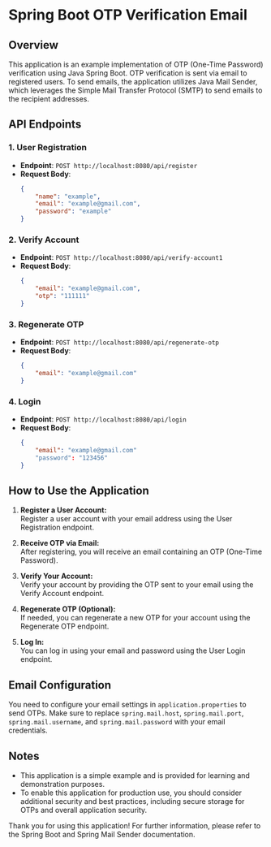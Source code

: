 # Spring Boot OTP Verification Email

## Overview

This application is an example implementation of OTP (One-Time Password) verification using Java Spring Boot. OTP verification is sent via email to registered users. To send emails, the application utilizes Java Mail Sender, which leverages the Simple Mail Transfer Protocol (SMTP) to send emails to the recipient addresses.

## API Endpoints

### 1. User Registration

- **Endpoint**: `POST http://localhost:8080/api/register`
- **Request Body**:
  ```json
  {
      "name": "example",
      "email": "example@gmail.com",
      "password": "example"
  }

### 2. Verify Account

- **Endpoint**: `POST http://localhost:8080/api/verify-account1`
- **Request Body**:
  ```json
  {
      "email": "example@gmail.com",
      "otp": "111111"
  }

### 3. Regenerate OTP

- **Endpoint**: `POST http://localhost:8080/api/regenerate-otp`
- **Request Body**:
  ```json
  {
      "email": "example@gmail.com"
  }

### 4. Login

- **Endpoint**: `POST http://localhost:8080/api/login`
- **Request Body**:
  ```json
  {
      "email": "example@gmail.com"
      "password": "123456"
  }

## How to Use the Application

1. **Register a User Account:**  
   Register a user account with your email address using the User Registration endpoint.

2. **Receive OTP via Email:**  
   After registering, you will receive an email containing an OTP (One-Time Password).

3. **Verify Your Account:**  
   Verify your account by providing the OTP sent to your email using the Verify Account endpoint.

4. **Regenerate OTP (Optional):**  
   If needed, you can regenerate a new OTP for your account using the Regenerate OTP endpoint.

5. **Log In:**  
   You can log in using your email and password using the User Login endpoint.


## Email Configuration

You need to configure your email settings in `application.properties` to send OTPs. Make sure to replace `spring.mail.host`, `spring.mail.port`, `spring.mail.username`, and `spring.mail.password` with your email credentials.

## Notes

- This application is a simple example and is provided for learning and demonstration purposes.
- To enable this application for production use, you should consider additional security and best practices, including secure storage for OTPs and overall application security.

Thank you for using this application! For further information, please refer to the Spring Boot and Spring Mail Sender documentation.
